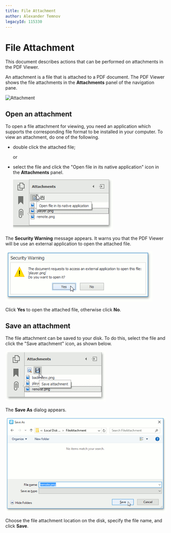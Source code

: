 ```yaml
---
title: File Attachment
author: Alexander Temnov
legacyId: 115330
---
```

# File Attachment
This document describes actions that can be performed on attachments in the PDF Viewer.

An attachment is a file that is attached to a PDF document. The PDF Viewer shows the file attachments in the **Attachments** panel of the navigation pane.

![Attachment](../../images/im121136.jpg)

## <a name="open"/>Open an attachment
To open a file attachment for viewing, you need an application which supports the corresponding file format to be installed in your computer. To view an attachment, do one of the following.
* double click the attached file;
	
	or
* select the file and click the "Open file in its native application" icon in the **Attachments** panel.
	
	![OpenAttachment](../../images/img121138.jpg)

The **Security Warning** message appears. It warns you that the PDF Viewer will be use an external application to open the attached file.

![AttachmentWarning](../../images/img121141.png)

Click **Yes** to open the attached file, otherwise click **No**.

## <a name="save"/>Save an attachment
The file attachment can be saved to your disk. To do this, select the file and click the "Save attachment" icon, as shown below.

![ClickSaveAttachment](../../images/img121145.jpeg)

The **Save As** dialog appears.

![SaveAttachmentToDisk](../../images/img121147.png)

Choose the file attachment  location on the disk, specify the file name, and click **Save**.
